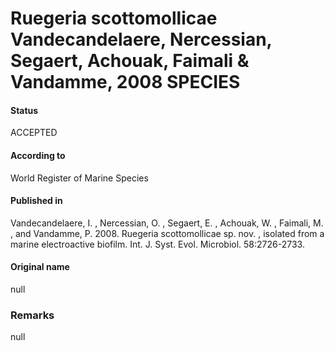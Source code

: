 # Ruegeria scottomollicae Vandecandelaere, Nercessian, Segaert, Achouak, Faimali & Vandamme, 2008 SPECIES

#### Status
ACCEPTED

#### According to
World Register of Marine Species

#### Published in
Vandecandelaere, I. , Nercessian, O. , Segaert, E. , Achouak, W. , Faimali, M. , and Vandamme, P. 2008. Ruegeria scottomollicae sp. nov. , isolated from a marine electroactive biofilm. Int. J. Syst. Evol. Microbiol. 58:2726-2733.

#### Original name
null

### Remarks
null